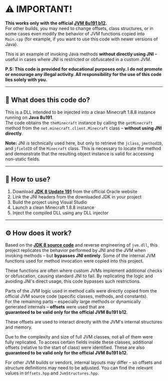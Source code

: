 # ⚠️ IMPORTANT!

**This works only with the official [JVM 8u191 b12](https://www.oracle.com/java/technologies/javase/javase8-archive-downloads.html).**  
For other builds, you may need to change offsets, class structures, or in some cases even modify the behavior of JVM functions copied into `Main.cpp` (for example, if you want to use this code with newer versions of Java).

This is an example of invoking Java methods **without directly using JNI** – useful in cases where JNI is restricted or obfuscated in a custom JVM.

**P.S: This code is provided for educational purposes only. I do not promote or encourage any illegal activity. All responsibility for the use of this code lies solely with you.**

---

## 🧠 What does this code do?

This is a DLL intended to be injected into a clean Minecraft 1.8.8 instance running on **Java 8u191**.  
The code obtains the `theMinecraft` instance by calling the `getMinecraft` method from the `net.minecraft.client.Minecraft` class – **without using JNI directly**.

**Note:** JNI *is* technically used here, but only to retrieve the `jclass`, `jmethodID`, and `jfieldID` of the `Minecraft` class. This is necessary to locate the method and demonstrate that the resulting object instance is valid for accessing non-static fields.

---

## 🧰 How to use?

1. Download **[JDK 8 Update 191](https://www.oracle.com/java/technologies/javase/javase8-archive-downloads.html)** from the official Oracle website  
2. Link the JNI headers from the downloaded JDK in your project
3. Build the project using Visual Studio
4. Launch a clean Minecraft 1.8.8 instance
5. Inject the compiled DLL using any DLL injector

---

## ⚙️ How does it work?

Based on the **[JDK 8 source code](https://github.com/openjdk/jdk8u/tree/jdk8u191-b12)** and reverse engineering of `jvm.dll`, this project replicates the behavior performed by JNI and the JVM when invoking methods – but **bypasses JNI entirely**. Some of the internal JVM functions used for method invocation were copied into this project.

These functions are often where custom JVMs implement additional checks or obfuscation, causing standard JNI to fail. By replicating the logic and avoiding JNI's direct usage, this code bypasses such restrictions.

Parts of the JVM logic used in method calls were directly copied from the official JVM source code (specific classes, methods, and constants).  
For the remaining parts – especially large methods or dynamically generated internals – **offsets** were used that are  
**guaranteed to be valid only for the official JVM 8u191 b12**.

These offsets are used to interact directly with the JVM's internal structures and memory.

Due to the complexity and size of full JVM classes, not all of them were fully replicated. To access certain fields inside these classes, additional offsets (relative to the start of class) were identified. These are also **guaranteed to be valid only for the official JVM 8u191 b12**.

For other JVM builds or vendors, internal layouts may differ – so offsets and structure definitions may need to be adjusted. You can find the relevant values in `Offsets.hpp` and `JvmStructures.hpp`.
